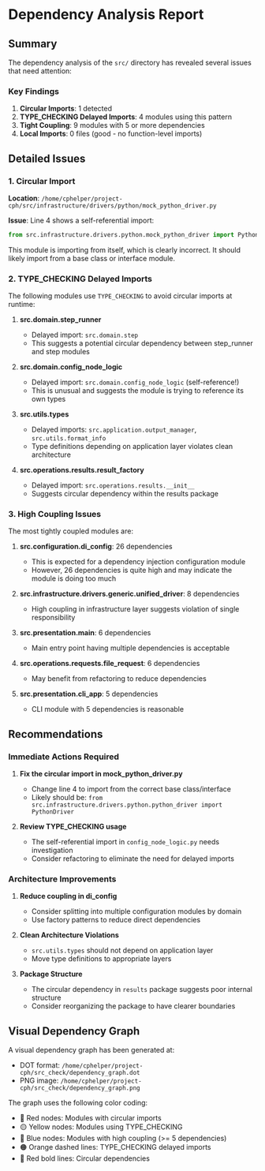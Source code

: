 # Dependency Analysis Report

## Summary

The dependency analysis of the `src/` directory has revealed several issues that need attention:

### Key Findings

1. **Circular Imports**: 1 detected
2. **TYPE_CHECKING Delayed Imports**: 4 modules using this pattern
3. **Tight Coupling**: 9 modules with 5 or more dependencies
4. **Local Imports**: 0 files (good - no function-level imports)

## Detailed Issues

### 1. Circular Import

**Location**: `/home/cphelper/project-cph/src/infrastructure/drivers/python/mock_python_driver.py`

**Issue**: Line 4 shows a self-referential import:
```python
from src.infrastructure.drivers.python.mock_python_driver import PythonDriver
```

This module is importing from itself, which is clearly incorrect. It should likely import from a base class or interface module.

### 2. TYPE_CHECKING Delayed Imports

The following modules use `TYPE_CHECKING` to avoid circular imports at runtime:

1. **src.domain.step_runner**
   - Delayed import: `src.domain.step`
   - This suggests a potential circular dependency between step_runner and step modules

2. **src.domain.config_node_logic**
   - Delayed import: `src.domain.config_node_logic` (self-reference!)
   - This is unusual and suggests the module is trying to reference its own types

3. **src.utils.types**
   - Delayed imports: `src.application.output_manager`, `src.utils.format_info`
   - Type definitions depending on application layer violates clean architecture

4. **src.operations.results.result_factory**
   - Delayed import: `src.operations.results.__init__`
   - Suggests circular dependency within the results package

### 3. High Coupling Issues

The most tightly coupled modules are:

1. **src.configuration.di_config**: 26 dependencies
   - This is expected for a dependency injection configuration module
   - However, 26 dependencies is quite high and may indicate the module is doing too much

2. **src.infrastructure.drivers.generic.unified_driver**: 8 dependencies
   - High coupling in infrastructure layer suggests violation of single responsibility

3. **src.presentation.main**: 6 dependencies
   - Main entry point having multiple dependencies is acceptable

4. **src.operations.requests.file_request**: 6 dependencies
   - May benefit from refactoring to reduce dependencies

5. **src.presentation.cli_app**: 5 dependencies
   - CLI module with 5 dependencies is reasonable

## Recommendations

### Immediate Actions Required

1. **Fix the circular import in mock_python_driver.py**
   - Change line 4 to import from the correct base class/interface
   - Likely should be: `from src.infrastructure.drivers.python.python_driver import PythonDriver`

2. **Review TYPE_CHECKING usage**
   - The self-referential import in `config_node_logic.py` needs investigation
   - Consider refactoring to eliminate the need for delayed imports

### Architecture Improvements

1. **Reduce coupling in di_config**
   - Consider splitting into multiple configuration modules by domain
   - Use factory patterns to reduce direct dependencies

2. **Clean Architecture Violations**
   - `src.utils.types` should not depend on application layer
   - Move type definitions to appropriate layers

3. **Package Structure**
   - The circular dependency in `results` package suggests poor internal structure
   - Consider reorganizing the package to have clearer boundaries

## Visual Dependency Graph

A visual dependency graph has been generated at:
- DOT format: `/home/cphelper/project-cph/src_check/dependency_graph.dot`
- PNG image: `/home/cphelper/project-cph/src_check/dependency_graph.png`

The graph uses the following color coding:
- 🔴 Red nodes: Modules with circular imports
- 🟡 Yellow nodes: Modules using TYPE_CHECKING
- 🔵 Blue nodes: Modules with high coupling (>= 5 dependencies)
- 🟠 Orange dashed lines: TYPE_CHECKING delayed imports
- 🔴 Red bold lines: Circular dependencies